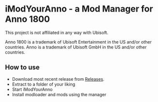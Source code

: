 # iModYourAnno - a Mod Manager for Anno 1800

This project is not affiliated in any way with Ubisoft.

Anno 1800 is a trademark of Ubisoft Entertainment in the US and/or other countries.
Anno is a trademark of Ubisoft GmbH in the US and/or other countries.

## How to use

- Download most recent release from [Releases](https://github.com/anno-mods/iModYourAnno/releases).
- Extract to a folder of your liking
- Start iModYourAnno
- Install modloader and mods using the manager
